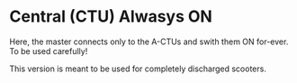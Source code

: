 # **Central (CTU) Alwasys ON**

Here, the master connects only to the A-CTUs and swith them ON for-ever. To be used carefully!

This version is meant to be used for completely discharged scooters.

